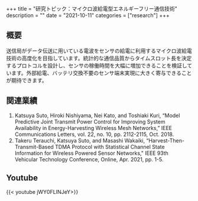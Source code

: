 +++
title = "研究トピック：マイクロ波給電型エネルギーフリー通信技術"
description = ""
date = "2021-10-11"
categories = ["research"]
+++

## 概要
送信局がデータ伝送に用いている電波をセンサの給電に利用するマイクロ波給電技術の高度化を目指しています。統計的な通信品質からタイムスロット長を決定するプロトコルを設計し、センサの稼働時間を大幅に増加できることを検証しています。外部給電、バッテリ交換不要のセンサ端末実現に大きく寄与できることが期待できます。


## 関連業績
1.	Katsuya Suto, Hiroki Nishiyama, Nei Kato, and Toshiaki Kuri, “Model Predictive Joint Transmit Power Control for Improving System Availability in Energy-Harvesting Wireless Mesh Networks,” IEEE Communications Letters, vol. 22, no. 10, pp. 2112-2115, Oct. 2018.
1. Takeru Terauchi, Katsuya Suto, and Masashi Wakaiki, “Harvest-Then-Transmit-Based TDMA Protocol with Statistical Channel State Information for Wireless Powered Sensor Networks," IEEE 93th Vehicular Technology Conference, Online, Apr. 2021, pp. 1-5.

## Youtube
{{< youtube jWY0FLINJeY>}}